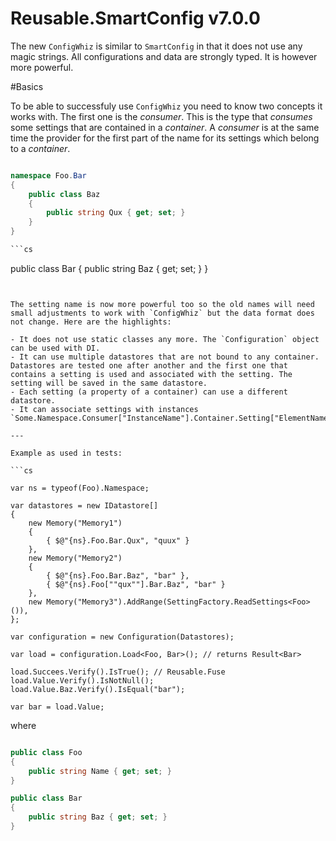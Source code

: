 # Reusable.SmartConfig v7.0.0

The new `ConfigWhiz` is similar to `SmartConfig` in that it does not use any magic strings. All configurations and data are strongly typed. It is however more powerful. 

#Basics

To be able to successfuly use `ConfigWhiz` you need to know two concepts it works with. The first one is the _consumer_. This is the type that _consumes_ some settings that are contained in a _container_. A _consumer_ is at the same time the provider for the first part of the name for its settings which belong to a _container_.

```cs

namespace Foo.Bar
{
    public class Baz
    {
        public string Qux { get; set; }
    }
}

```cs

```

public class Bar
{
    public string Baz { get; set; }
}
```


The setting name is now more powerful too so the old names will need small adjustments to work with `ConfigWhiz` but the data format does not change. Here are the highlights:

- It does not use static classes any more. The `Configuration` object can be used with DI.
- It can use multiple datastores that are not bound to any container. Datastores are tested one after another and the first one that contains a setting is used and associated with the setting. The setting will be saved in the same datastore. 
- Each setting (a property of a container) can use a different datastore.
- It can associate settings with instances `Some.Namespace.Consumer["InstanceName"].Container.Setting["ElementName"]`

---

Example as used in tests:

```cs

var ns = typeof(Foo).Namespace;

var datastores = new IDatastore[]
{
    new Memory("Memory1")
    {
        { $@"{ns}.Foo.Bar.Qux", "quux" }
    },
    new Memory("Memory2")
    {
        { $@"{ns}.Foo.Bar.Baz", "bar" },
        { $@"{ns}.Foo[""qux""].Bar.Baz", "bar" }
    },
    new Memory("Memory3").AddRange(SettingFactory.ReadSettings<Foo>()), 
};

var configuration = new Configuration(Datastores);

var load = configuration.Load<Foo, Bar>(); // returns Result<Bar>

load.Succees.Verify().IsTrue(); // Reusable.Fuse
load.Value.Verify().IsNotNull();
load.Value.Baz.Verify().IsEqual("bar");

var bar = load.Value;

```

where

```cs

public class Foo
{
    public string Name { get; set; }
}

public class Bar
{
    public string Baz { get; set; }
}
```
